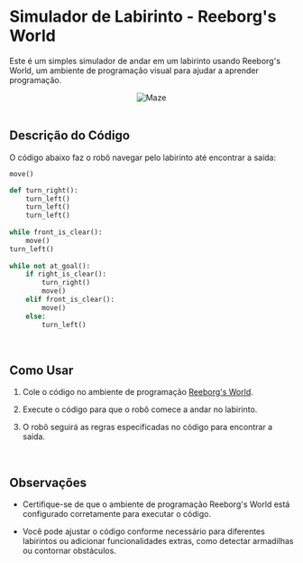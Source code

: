 # Simulador de Labirinto - Reeborg's World

Este é um simples simulador de andar em um labirinto usando Reeborg's World, um ambiente de programação visual para ajudar a aprender programação.

<div align="center">   <img src="https://i.makeagif.com/media/4-14-2018/Rv_Qav.gif" alt="Maze"> </div>

<br>

## Descrição do Código

O código abaixo faz o robô navegar pelo labirinto até encontrar a saída:

```python
move()

def turn_right():    
    turn_left()
    turn_left()
    turn_left()
    
while front_is_clear():
    move()
turn_left()
    
while not at_goal():
    if right_is_clear():
        turn_right()
        move()
    elif front_is_clear():
        move()
    else:
        turn_left()
```

<br>

## Como Usar

1. Cole o código no ambiente de programação [Reeborg's World](https://reeborg.ca/reeborg.html?lang=en&mode=python&menu=worlds%2Fmenus%2Freeborg_intro_en.json&name=Maze&url=worlds%2Ftutorial_en%2Fmaze1.json).

2. Execute o código para que o robô comece a andar no labirinto.

3. O robô seguirá as regras especificadas no código para encontrar a saída.

<br>

## Observações

- Certifique-se de que o ambiente de programação Reeborg's World está configurado corretamente para executar o código.

- Você pode ajustar o código conforme necessário para diferentes labirintos ou adicionar funcionalidades extras, como detectar armadilhas ou contornar obstáculos.